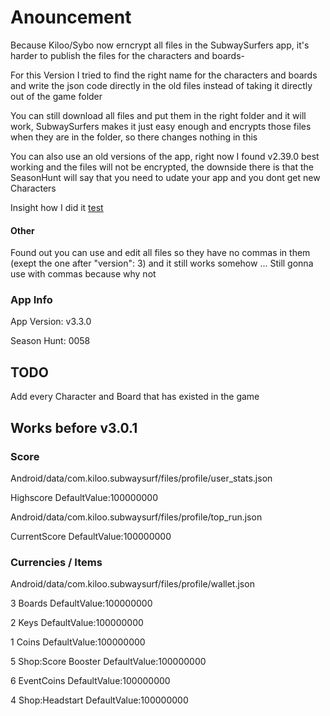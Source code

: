 # Anouncement
Because Kiloo/Sybo now erncrypt all files in the SubwaySurfers app, it's harder to publish the files for the characters and boards-

For this Version I tried to find the right name for the characters and boards and write the json code directly in the old files instead of taking it directly out of the game folder

You can still download all files and put them in the right folder and it will work, SubwaySurfers makes it just easy enough and encrypts those files when they are in the folder, so there changes nothing in this

You can also use an old versions of the app, right now I found v2.39.0 best working and the files will not be encrypted, the downside there is that the SeasonHunt will say that you need to udate your app and you dont get new Characters 

Insight how I did it [test](Todo/test)

#### Other

Found out you can use and edit all files so they have no commas in them (exept the one after "version": 3) and it still works somehow ...
Still gonna use with commas because why not


### App Info

App Version: v3.3.0

Season Hunt: 0058

## TODO
Add every Character and Board that has existed in the game



## Works before v3.0.1

### Score

Android/data/com.kiloo.subwaysurf/files/profile/user_stats.json

Highscore
DefaultValue:100000000


Android/data/com.kiloo.subwaysurf/files/profile/top_run.json

CurrentScore
DefaultValue:100000000

### Currencies / Items

Android/data/com.kiloo.subwaysurf/files/profile/wallet.json

3 Boards
DefaultValue:100000000

2 Keys
DefaultValue:100000000

1 Coins
DefaultValue:100000000

5 Shop:Score Booster
DefaultValue:100000000

6 EventCoins
DefaultValue:100000000

4 Shop:Headstart
DefaultValue:100000000